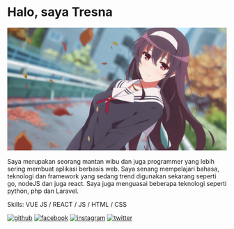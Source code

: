 # Halo, saya Tresna
![](https://github.com/salamanderman234/salamanderman234/blob/main/banner.png)

Saya merupakan seorang mantan wibu dan juga programmer yang lebih sering membuat aplikasi berbasis web. Saya senang mempelajari bahasa, teknologi dan framework yang sedang trend digunakan sekarang seperti go, nodeJS dan juga react. Saya juga menguasai beberapa teknologi seperti python, php dan Laravel.

Skills: VUE JS / REACT / JS / HTML / CSS



[<img src='https://cdn.jsdelivr.net/npm/simple-icons@3.0.1/icons/github.svg' alt='github' height='40'>](https://github.com/salamanderman234)  [<img src='https://cdn.jsdelivr.net/npm/simple-icons@3.0.1/icons/facebook.svg' alt='facebook' height='40'>](https://www.facebook.com/tresna.saputra.75)  [<img src='https://cdn.jsdelivr.net/npm/simple-icons@3.0.1/icons/instagram.svg' alt='instagram' height='40'>](https://www.instagram.com/tresnasaputra9/)  [<img src='https://cdn.jsdelivr.net/npm/simple-icons@3.0.1/icons/twitter.svg' alt='twitter' height='40'>](https://twitter.com/tresnasaputra23)  


